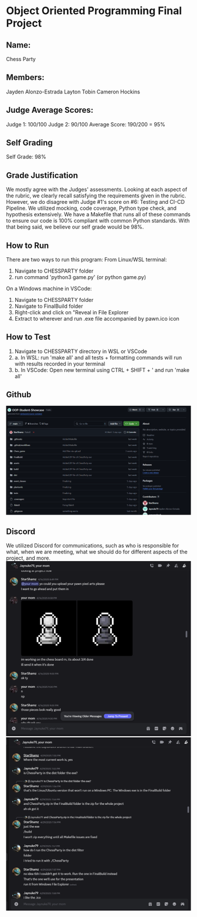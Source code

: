 # Object Oriented Programming Final Project
## Name: 
Chess Party

## Members:
Jayden Alonzo-Estrada
Layton Tobin
Cameron Hockins

## Judge Average Scores:
Judge 1: 100/100
Judge 2: 90/100
Average Score: 190/200 = 95%

## Self Grading
Self Grade: 98%

## Grade Justification
We mostly agree with the Judges' assessments. Looking at each aspect of the rubric, we clearly recall satisfying the requirements given in the rubric. However, we do disagree with Judge #1's score on #6: Testing and CI-CD Pipeline. We utilized mocking, code coverage, Python type check, and hypothesis extensively. We have a Makefile that runs all of these commands to ensure our code is 100% compliant with common Python standards. With that being said, we believe our self grade would be 98%.

## How to Run
There are two ways to run this program:
From Linux/WSL terminal:
1. Navigate to CHESSPARTY folder
2. run command 'python3 game.py' (or python game.py)

On a Windows machine in VSCode:
1. Navigate to CHESSPARTY folder
2. Navigate to FinalBuild folder
3. Right-click and click on "Reveal in File Explorer
4. Extract to wherever and run .exe file accompanied by pawn.ico icon

## How to Test
1. Navigate to CHESSPARTY directory in WSL or VSCode
2. a. In WSL: run 'make all' and all tests + formatting commands will run with results recorded in your terminal
2. b. In VSCode: Open new terminal using CTRL + SHIFT + ' and run 'make all'

## Github
![Alt text](/Screenshots/GitHub/github_1.png?raw=true)

## Discord
We utilized Discord for communications, such as who is responsible for what, when we are meeting, what we should do for different aspects of the project, and more.
![Alt text](/Screenshots/Discord/Discord_comms1.png?raw=true)
![Alt text](/Screenshots/Discord/Discord_comms2.png?raw=true)